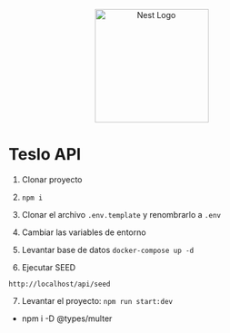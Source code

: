 <p align="center">
  <a href="http://nestjs.com/" target="blank"><img src="https://nestjs.com/img/logo-small.svg" width="200" alt="Nest Logo" /></a>
</p>


# Teslo API

1. Clonar proyecto

2. ``` npm i ```

3. Clonar el archivo ``` .env.template ``` y renombrarlo a ``` .env ```

4. Cambiar las variables de entorno

5. Levantar base de datos ``` docker-compose up -d ```

6. Ejecutar SEED
```
http://localhost/api/seed
```

7. Levantar el proyecto: ``` npm run start:dev ```

- npm i -D @types/multer
